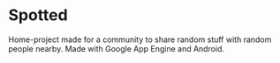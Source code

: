 # Spotted

Home-project made for a community to share random stuff with random people nearby.
Made with Google App Engine and Android.
